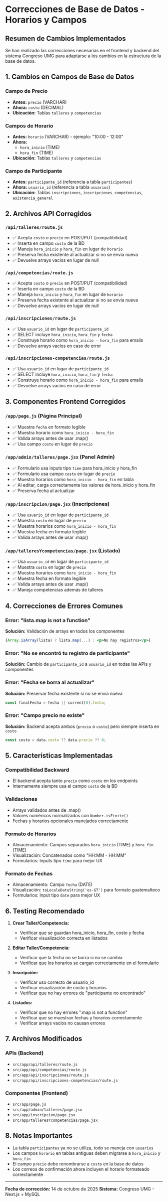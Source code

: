 # Correcciones de Base de Datos - Horarios y Campos

## Resumen de Cambios Implementados

Se han realizado las correcciones necesarias en el frontend y backend del sistema Congreso UMG para adaptarse a los cambios en la estructura de la base de datos.

## 1. Cambios en Campos de Base de Datos

### Campo de Precio
- **Antes:** `precio` (VARCHAR)
- **Ahora:** `costo` (DECIMAL)
- **Ubicación:** Tablas `talleres` y `competencias`

### Campos de Horario
- **Antes:** `horario` (VARCHAR) - ejemplo: "10:00 - 12:00"
- **Ahora:** 
  - `hora_inicio` (TIME)
  - `hora_fin` (TIME)
- **Ubicación:** Tablas `talleres` y `competencias`

### Campo de Participante
- **Antes:** `participante_id` (referencia a tabla `participantes`)
- **Ahora:** `usuario_id` (referencia a tabla `usuarios`)
- **Ubicación:** Tablas `inscripciones`, `inscripciones_competencias`, `asistencia_general`

## 2. Archivos API Corregidos

### `/api/talleres/route.js`
- ✅ Acepta `costo` o `precio` en POST/PUT (compatibilidad)
- ✅ Inserta en campo `costo` de la BD
- ✅ Maneja `hora_inicio` y `hora_fin` en lugar de `horario`
- ✅ Preserva fecha existente al actualizar si no se envía nueva
- ✅ Devuelve arrays vacíos en lugar de null

### `/api/competencias/route.js`
- ✅ Acepta `costo` o `precio` en POST/PUT (compatibilidad)
- ✅ Inserta en campo `costo` de la BD
- ✅ Maneja `hora_inicio` y `hora_fin` en lugar de `horario`
- ✅ Preserva fecha existente al actualizar si no se envía nueva
- ✅ Devuelve arrays vacíos en lugar de null

### `/api/inscripciones/route.js`
- ✅ Usa `usuario_id` en lugar de `participante_id`
- ✅ SELECT incluye `hora_inicio`, `hora_fin` y `fecha`
- ✅ Construye horario como `hora_inicio - hora_fin` para emails
- ✅ Devuelve arrays vacíos en caso de error

### `/api/inscripciones-competencias/route.js`
- ✅ Usa `usuario_id` en lugar de `participante_id`
- ✅ SELECT incluye `hora_inicio`, `hora_fin` y `fecha`
- ✅ Construye horario como `hora_inicio - hora_fin` para emails
- ✅ Devuelve arrays vacíos en caso de error

## 3. Componentes Frontend Corregidos

### `/app/page.js` (Página Principal)
- ✅ Muestra `fecha` en formato legible
- ✅ Muestra horario como `hora_inicio - hora_fin`
- ✅ Valida arrays antes de usar .map()
- ✅ Usa campo `costo` en lugar de `precio`

### `/app/admin/talleres/page.jsx` (Panel Admin)
- ✅ Formulario usa inputs tipo `time` para hora_inicio y hora_fin
- ✅ Formulario usa campo `costo` en lugar de `precio`
- ✅ Muestra horarios como `hora_inicio - hora_fin` en tabla
- ✅ Al editar, carga correctamente los valores de hora_inicio y hora_fin
- ✅ Preserva fecha al actualizar

### `/app/inscripcion/page.jsx` (Inscripciones)
- ✅ Usa `usuario_id` en lugar de `participante_id`
- ✅ Muestra `costo` en lugar de `precio`
- ✅ Muestra horarios como `hora_inicio - hora_fin`
- ✅ Muestra fecha en formato legible
- ✅ Valida arrays antes de usar .map()

### `/app/talleresYcompetencias/page.jsx` (Listado)
- ✅ Usa `usuario_id` en lugar de `participante_id`
- ✅ Muestra `costo` en lugar de `precio`
- ✅ Muestra horarios como `hora_inicio - hora_fin`
- ✅ Muestra fecha en formato legible
- ✅ Valida arrays antes de usar .map()
- ✅ Maneja competencias además de talleres

## 4. Correcciones de Errores Comunes

### Error: "lista.map is not a function"
**Solución:** Validación de arrays en todos los componentes
```jsx
{Array.isArray(lista) ? lista.map(...) : <p>No hay registros</p>}
```

### Error: "No se encontró tu registro de participante"
**Solución:** Cambio de `participante_id` a `usuario_id` en todas las APIs y componentes

### Error: "Fecha se borra al actualizar"
**Solución:** Preservar fecha existente si no se envía nueva
```js
const finalFecha = fecha || current[0].fecha;
```

### Error: "Campo precio no existe"
**Solución:** Backend acepta ambos (`precio` o `costo`) pero siempre inserta en `costo`
```js
const costo = data.costo ?? data.precio ?? 0;
```

## 5. Características Implementadas

### Compatibilidad Backward
- El backend acepta tanto `precio` como `costo` en los endpoints
- Internamente siempre usa el campo `costo` de la BD

### Validaciones
- Arrays validados antes de .map()
- Valores numéricos normalizados con `Number.isFinite()`
- Fechas y horarios opcionales manejados correctamente

### Formato de Horarios
- Almacenamiento: Campos separados `hora_inicio` (TIME) y `hora_fin` (TIME)
- Visualización: Concatenados como "HH:MM - HH:MM"
- Formularios: Inputs tipo `time` para mejor UX

### Formato de Fechas
- Almacenamiento: Campo `fecha` (DATE)
- Visualización: `toLocaleDateString('es-GT')` para formato guatemalteco
- Formularios: Input tipo `date` para mejor UX

## 6. Testing Recomendado

1. **Crear Taller/Competencia:**
   - Verificar que se guardan hora_inicio, hora_fin, costo y fecha
   - Verificar visualización correcta en listados

2. **Editar Taller/Competencia:**
   - Verificar que la fecha no se borra si no se cambia
   - Verificar que los horarios se cargan correctamente en el formulario

3. **Inscripción:**
   - Verificar uso correcto de usuario_id
   - Verificar visualización de costo y horarios
   - Verificar que no hay errores de "participante no encontrado"

4. **Listados:**
   - Verificar que no hay errores ".map is not a function"
   - Verificar que se muestran fechas y horarios correctamente
   - Verificar arrays vacíos no causan errores

## 7. Archivos Modificados

### APIs (Backend)
- `src/app/api/talleres/route.js`
- `src/app/api/competencias/route.js`
- `src/app/api/inscripciones/route.js`
- `src/app/api/inscripciones-competencias/route.js`

### Componentes (Frontend)
- `src/app/page.js`
- `src/app/admin/talleres/page.jsx`
- `src/app/inscripcion/page.jsx`
- `src/app/talleresYcompetencias/page.jsx`

## 8. Notas Importantes

- La tabla `participantes` ya no se utiliza, todo se maneja con `usuarios`
- Los campos `horario` en tablas antiguas deben migrarse a `hora_inicio` y `hora_fin`
- El campo `precio` debe renombrarse a `costo` en la base de datos
- Los correos de confirmación ahora incluyen el horario formateado correctamente

---

**Fecha de corrección:** 14 de octubre de 2025
**Sistema:** Congreso UMG - Next.js + MySQL
